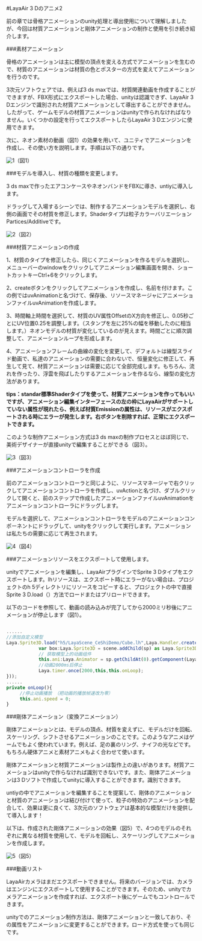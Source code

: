 #LayaAir 3 Dのアニメ2

前の章では骨格アニメーションのunity処理と導出使用について理解しましたが、今回は材質アニメーションと剛体アニメーションの制作と使用を引き続き紹介します。

###素材アニメーション

骨格のアニメーションは主に模型の頂点を変える方式でアニメーションを生むので、材質のアニメーションは材質の色とポスターの方式を変えてアニメーションを行うのです。

3次元ソフトウェアでは、例えば3 ds maxでは、材質関連動画を作成することができますが、FBX形式にエクスポートした場合、unityは認識できず、LayaAir 3 Dエンジンで識別された材質アニメーションとして導出することができません。したがって、ゲームモデルの材質アニメーションはunityで作られなければなりません。いくつかの設定を行ってエクスポートしたらLayaAir 3 Dエンジンに使用できます。

次に、ネオン素材の動画（図1）の効果を用いて、ユニティでアニメーションを作成し、その使い方を説明します。手順は以下の通りです。

![1](img/1.gif)（図1）<br/>



###モデルを導入し、材質の種類を変更します。

3 ds maxで作ったエアコンケースやネオンバンドをFBXに導き、untiyに導入します。

ドラッグして入場するシーンでは、制作するアニメーションモデルを選択し、右側の画面でその材質を修正します。Shaderタイプは粒子カラーバリエーションPartices/Additiveです。

![2](img/2.png)（図2）<br/>



###材質アニメーションの作成

1、材質のタイプを修正したら、同じくアニメーションを作るモデルを選択し、メニューバーのwindowをクリックしてアニメーション編集画面を開き、ショートカットキーCtrl+6をクリックします。

2、createボタンをクリックしてアニメーションを作成し、名前を付けます。この例ではuvAnimationと名づけて、保存後、リソースマネージャにアニメーションファイルuvAnimationを作成します。

3、時間軸上時間を選択して、材質のUV属性OffsetのX方向を修正し、0.05秒ごとにUV位置0.25を調整します。（スタンプを左に25%の幅を移動したのに相当します。）ネオンモデルの材質が変化しているのが見えます。時間ごとに順次調整して、アニメーションループを形成します。

4、アニメーションフレームの曲線の変化を変更して、デフォルトは線型スライド動画で、私達のアニメーションの需要に合わないで、恒量変化に修正して、再生して見て、材質アニメーションは需要に応じて全部完成します。もちろん、流れを作ったり、浮雲を飛ばしたりするアニメーションを作るなら、線型の変化方法があります。

**tips：standar標準Shaderタイプを使って、材質アニメーションを作ってもいいですが、アニメーション編集インターフェースの左の枠にLayaAirがサポートしていない属性が現れたら、例えば材質Emissionの属性は、リソースがエクスポートされる時にエラーが発生します。右ボタンを削除すれば、正常にエクスポートできます。**

このような制作アニメーション方式は3 ds maxの制作プロセスとほぼ同じで、美術デザイナーが直接unityで編集することができる（図3）。

![3](img/3.gif)（図3）<br/>



###アニメーションコントローラを作成

前のアニメーションコントローラと同じように、リソースマネージャで右クリックしてアニメーションコントローラを作成し、uvActionと名づけ、ダブルクリックして開くと、前のステップで作成したアニメーションファイルuvAnimationをアニメーションコントローラにドラッグします。

モデルを選択して、アニメーションコントローラをモデルのアニメーションコンポーネントにドラッグして、unityをクリックして実行します。アニメーションは私たちの需要に応じて再生されます。

![4](img/4.gif)（図4）<br/>



###アニメーションリソースをエクスポートして使用します。

unityでアニメーションを編集し、LayaAirプラグインでSprite 3 Dタイプをエクスポートします。lhリソースは、エクスポート時にエラーがない場合は、プロジェクトのh 5ディレクトリにリソースをコピーすると、プロジェクトの中で直接Sprite 3 D.load（）方法でロードまたはプリロードできます。

以下のコードを参照して、動画の読み込みが完了してから2000ミリ秒後にアニメーションが停止します（図1）。


```typescript

......
//添加自定义模型
Laya.Sprite3D.load("h5/LayaScene_CeShiDemo/Cube.lh",Laya.Handler.create(this,function(sp:Laya.Sprite3D):void{
            var box:Laya.Sprite3D = scene.addChild(sp) as Laya.Sprite3D;
            // 获取模型上的动画组件
            this.ani:Laya.Animator = sp.getChildAt(0).getComponent(Laya.Animator) as Laya.Animator;
            //动画2000ms后停止
            Laya.timer.once(2000,this,this.onLoop);
}));
......
private onLoop(){
 	 //停止动画播放 （把动画的播放帧速改为零）
     this.ani.speed = 0;
}
```




###剛体アニメーション（変換アニメーション）

剛体アニメーションとは、モデルの頂点、材質を変えずに、モデルだけを回転、スケーリング、シフトさせるアニメーションのことです。このようなアニメはゲームでもよく使われています。例えば、足の裏のリング、ナイフの光などです。もちろん硬体アニメと素材アニメもよく合わせて使います。

剛体アニメーションと材質アニメーションは製作上の違いがあります。材質アニメーションはunityで作らなければ識別できないです。また、剛体アニメーションは3 Dソフトで作成してunityに導入することができます。識別できます。

untiyの中でアニメーションを編集することを提案して、剛体のアニメーションと材質のアニメーションは結び付けて使って、粒子の特効のアニメーションを配合して、効果は更に良くて、3次元のソフトウェアは基本的な模型だけを提供して導入します！

以下は、作成された剛体アニメーションの効果（図5）で、4つのモデルのそれぞれに異なる材質を使用して、モデルを回転し、スケーリングしてアニメーションを作成します。

![5](img/5.gif)（図5）<br/>



###動画リスト

LayaAirカメラはまだエクスポートできません。将来のバージョンでは、カメラはエンジンにエクスポートして使用することができます。そのため、unityでカメラアニメーションを作成すれば、エクスポート後にゲームでもコントロールできます。

unityでのアニメーション制作方法は、剛体アニメーションと一致しており、その属性をアニメーションに変更することができます。ロード方式を使っても同じです。